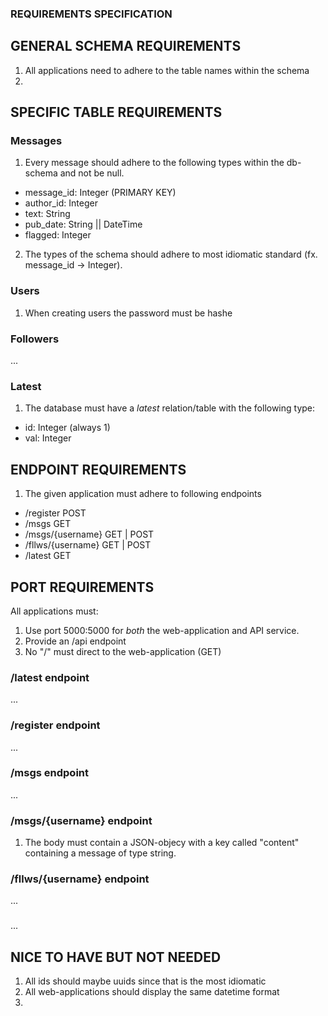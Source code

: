 ### REQUIREMENTS SPECIFICATION

## GENERAL SCHEMA REQUIREMENTS
1. All applications need to adhere to the table names within the schema
2. 

## SPECIFIC TABLE REQUIREMENTS
### Messages
1. Every message should adhere to the following types within the db-schema and not be null.
- message_id: Integer (PRIMARY KEY)
- author_id: Integer
- text: String
- pub_date: String || DateTime 
- flagged: Integer

2. The types of the schema should adhere to most idiomatic standard (fx. message_id -> Integer).

### Users
1. When creating users the password must be hashe
### Followers
...
### Latest
1. The database must have a _latest_ relation/table with the following type:
- id: Integer (always 1)
- val: Integer
  
## ENDPOINT REQUIREMENTS
1. The given application must adhere to following endpoints
- /register POST
- /msgs GET
- /msgs/{username} GET | POST
- /fllws/{username} GET | POST
- /latest GET

## PORT REQUIREMENTS
All applications must:
1. Use port 5000:5000 for _both_ the web-application and API service.
2. Provide an /api endpoint
3. No "/" must direct to the web-application (GET)

### /latest endpoint
...
### /register endpoint
...
### /msgs endpoint
...
### /msgs/{username} endpoint
1. The body must contain a JSON-objecy with a key called "content" containing a message of type string.
### /fllws/{username} endpoint
...
### 
...
 

## NICE TO HAVE BUT NOT NEEDED
1. All ids should maybe uuids since that is the most idiomatic
2. All web-applications should display the same datetime format
3. 
